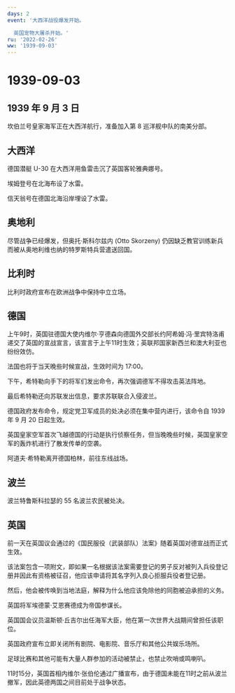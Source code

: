 ```yaml
---
days: 2
event: '大西洋战役爆发开始。

  英国宠物大屠杀开始。'
ru: '2022-02-26'
ww: '1939-09-03'
---
```


# 1939-09-03

## 1939 年 9 月 3 日

坎伯兰号皇家海军正在大西洋航行，准备加入第 8 巡洋舰中队的南美分部。

## 大西洋

德国潜艇 U-30 在大西洋用鱼雷击沉了英国客轮雅典娜号。

埃姆登号在北海布设了水雷。

信天翁号在德国北海沿岸埋设了水雷。

## 奥地利

尽管战争已经爆发，但奥托·斯科尔兹内 (Otto Skorzeny)
仍因缺乏教官训练新兵而被从奥地利维也纳的特罗斯特兵营遣送回国。

## 比利时

比利时政府宣布在欧洲战争中保持中立立场。

## 德国

上午9时，英国驻德国大使内维尔·亨德森向德国外交部长约阿希姆·冯·里宾特洛甫递交了英国的宣战宣言，该宣言于上午11时生效；英联邦国家新西兰和澳大利亚也纷纷效仿。

法国也将于当天晚些时候宣战，生效时间为 17:00。

下午，希特勒向手下的将军们发出命令，再次强调德军不得攻击英法阵地。

最后希特勒还向苏联发出信息，要求苏联联合入侵波兰。

德国政府发布命令，规定党卫军成员的处决必须在集中营内进行，该命令自 1939
年 9 月 20 日起生效。

英国皇家空军首次飞越德国的行动是执行侦察任务，但当晚晚些时候，英国皇家空军的轰炸机进行了散发传单的空袭。

阿道夫·希特勒离开德国柏林，前往东线战场。

## 波兰

波兰特鲁斯科拉瑟的 55 名波兰农民被处决。

## 英国

前一天在英国议会通过的《国民服役（武装部队）法案》随着英国对德宣战而正式生效。

该法案包含一项附文，即如果一名根据该法案需要登记的男子反对被列入兵役登记册并因此有资格被征召，他应该申请将其名字列入良心拒服兵役者登记册。

然后，他会被传唤到当地法庭，解释为什么他应该免除他的同胞被迫承担的义务。

英国将军埃德蒙·艾恩赛德成为帝国参谋长。

英国国会议员温斯顿·丘吉尔出任海军大臣，他在第一次世界大战期间曾担任该职位。

英国政府宣布立即关闭所有剧院、电影院、音乐厅和其他公共娱乐场所。

足球比赛和其他可能有大量人群参加的活动被禁止，也禁止吹哨或鸣喇叭。

11时15分，英国首相内维尔·张伯伦通过广播宣布，由于德国未能在11时之前从波兰撤军，因此英德两国之间目前处于战争状态。
